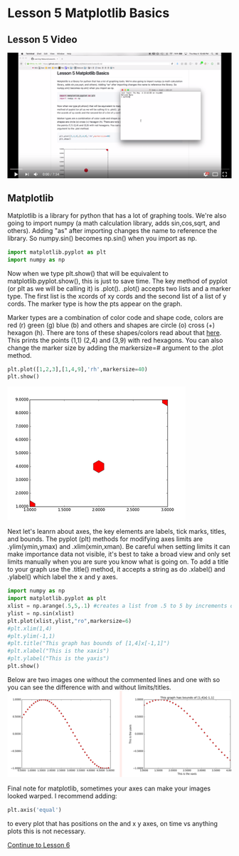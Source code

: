 # Lesson 5 Matplotlib Basics
## Lesson 5 Video
[![Alt text](/L5.png)](https://www.youtube.com/watch?v=Ziq7v-2wTSY)
## Matplotlib
Matplotlib is a library for python that has a lot of graphing tools. We're also going to import numpy (a math calculation library, adds sin,cos,sqrt, and others). Adding "as" after importing changes the name to reference the library. So numpy.sin() becomes np.sin() when you import as np.
```python
import matplotlib.pyplot as plt
import numpy as np
```
Now when we type plt.show() that will be equivalent to matplotlib.pyplot.show(), this is just to save time. The key method of pyplot (or plt as we will be calling it) is .plot(). .plot() accepts two lists and a marker type. The first list is the xcords of xy cords and the second list of a list of y cords. The marker type is how the pts appear on the graph.

Marker types are a combination of color code and shape code, colors are red (r) green (g) blue (b) and others and shapes are circle (o) cross (+) hexagon (h). There are tons of these shapes/colors read about that [here](https://matplotlib.org/api/markers_api.html#module-matplotlib.markers). This prints the points (1,1) (2,4) and (3,9) with red hexagons.
You can also change the marker size by adding the markersize=# argument to the .plot method.

```python
plt.plot([1,2,3],[1,4,9],'rh',markersize=40)
plt.show()
```
![matplotlib graph](https://github.com/UncleIroh/Learning-Rebound/blob/master/fig.png?raw=true)

Next let's leanrn about axes, the key elements are labels, tick marks, titles, and bounds.
The pyplot (plt) methods for modifying axes limits are .ylim(ymin,ymax) and .xlim(xmin,xman). Be careful when setting limits it can make importance data not visible, it's best to take a broad view and only set limits manually when you are sure you know what is going on. To add a title to your graph use the .title() method, it accepts a string as do .xlabel() and .ylabel() which label the x and y axes.
```python 
import numpy as np
import matplotlib.pyplot as plt
xlist = np.arange(.5,5,.1) #creates a list from .5 to 5 by increments of .1
ylist = np.sin(xlist)
plt.plot(xlist,ylist,"ro",markersize=6)
#plt.xlim(1,4)
#plt.ylim(-1,1)
#plt.title("This graph has bounds of [1,4]x[-1,1]")
#plt.xlabel("This is the xaxis")
#plt.ylabel("This is the yaxis")
plt.show()

```
Below are two images one without the commented lines and one with so you can see the difference with and without limits/titles.
![Comparison](https://raw.githubusercontent.com/UncleIroh/Learning-Rebound/master/comp.png)

Final note for matplotlib, sometimes your axes can make your images looked warped. I recommend adding:
```python
plt.axis('equal')
```
to every plot that has positions on the and x y axes, on time vs anything plots this is not necessary.

[Continue to Lesson 6](/Lesson6.md) 
